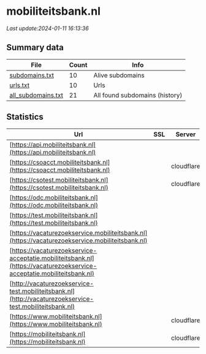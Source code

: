 # mobiliteitsbank.nl
*Last update:2024-01-11 16:13:36*
## Summary data
| File       | Count | Info |
|------------|-------|------|
|[subdomains.txt](/data/mobiliteitsbank/subdomains.txt)|10|Alive subdomains|
|[urls.txt](/data/mobiliteitsbank/urls.txt)|10|Urls|
|[all_subdomains.txt](/data/mobiliteitsbank/all_subdomains.txt)|21|All found subdomains (history)|
## Statistics
| Url | SSL | Server | Cookie | HSTS | CSP | XFO | XXP | RP | Tech |
|------------|-------|------|------|------|------|------|------|------|------|
|[https://api.mobiliteitsbank.nl](https://api.mobiliteitsbank.nl)| | | |:white_check_mark: | | |:white_check_mark: |:white_check_mark: |:white_check_mark: |HSTS|
|[https://csoacct.mobiliteitsbank.nl](https://csoacct.mobiliteitsbank.nl)| |cloudflare|:warning: |:white_check_mark: | | | | |:white_check_mark: |Basic Cloudflare HST...|
|[https://csotest.mobiliteitsbank.nl](https://csotest.mobiliteitsbank.nl)| |cloudflare|:warning: |:white_check_mark: | | | | |:white_check_mark: |Basic Cloudflare HST...|
|[https://odc.mobiliteitsbank.nl](https://odc.mobiliteitsbank.nl)| | | |:white_check_mark: | | |:white_check_mark: |:white_check_mark: |:white_check_mark: |HSTS|
|[https://test.mobiliteitsbank.nl](https://test.mobiliteitsbank.nl)| | | |:white_check_mark: | | |:white_check_mark: |:white_check_mark: |:white_check_mark: |Basic HSTS|
|[https://vacaturezoekservice.mobiliteitsbank.nl](https://vacaturezoekservice.mobiliteitsbank.nl)| | | |:white_check_mark: | | | | |:white_check_mark: |HSTS|
|[https://vacaturezoekservice-acceptatie.mobiliteitsbank.nl](https://vacaturezoekservice-acceptatie.mobiliteitsbank.nl)| | | | | | | |:white_check_mark: ||
|[http://vacaturezoekservice-test.mobiliteitsbank.nl](http://vacaturezoekservice-test.mobiliteitsbank.nl)| | | | | | | |:white_check_mark: ||
|[https://www.mobiliteitsbank.nl](https://www.mobiliteitsbank.nl)| |cloudflare|:warning: |:white_check_mark: | | |:white_check_mark: |:white_check_mark: |:white_check_mark: |Cloudflare HSTS Java|
|[https://mobiliteitsbank.nl](https://mobiliteitsbank.nl)| |cloudflare|:warning: |:white_check_mark: | | |:white_check_mark: |:white_check_mark: |:white_check_mark: |Cloudflare HSTS|